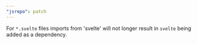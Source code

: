 ```yaml
---
"jsrepo": patch
---
```


For `*.svelte` files imports from 'svelte' will not longer result in `svelte` being added as a dependency.
